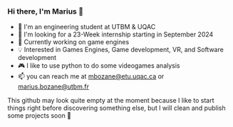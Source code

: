 ### Hi there, I'm Marius 👋

  * 📘 I'm an engineering student at UTBM & UQAC
  * 💼 I'm looking for a 23-Week internship starting in September 2024
  * 🌱 Currently working on game engines 
  * 💡 Interested in Games Engines, Game development, VR, and Software development
  * 🎮 I like to use python to do some videogames analysis 
  * 📫 you can reach me at mbozane@etu.uqac.ca or marius.bozane@utbm.fr

This github may look quite empty at the moment because I like to start things right before discovering something else, but I will clean and publish some projects soon 👀
<!--
**Suiram24/Suiram24** is a ✨ _special_ ✨ repository because its `README.md` (this file) appears on your GitHub profile.

Here are some ideas to get you started:

- 🔭 I’m currently working on ...
- 🌱 I’m currently learning ...
- 👯 I’m looking to collaborate on ...
- 🤔 I’m looking for help with ...
- 💬 Ask me about ...
- 📫 How to reach me: ...
- 😄 Pronouns: ...
- ⚡ Fun fact: ...
-->
